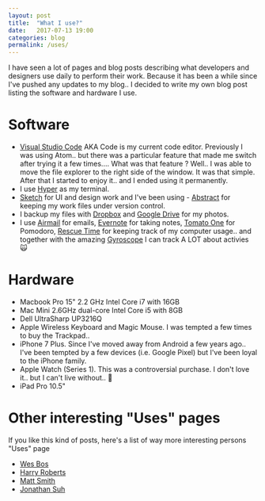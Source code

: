 ```yaml
---
layout: post
title:  "What I use?"
date:   2017-07-13 19:00
categories: blog
permalink: /uses/
---
```


I have seen a lot of pages and blog posts describing what developers and designers use daily to perform their work. Because it has been a while since I've pushed any updates to my blog.. I decided to write my own blog post listing the software and hardware I use.

# Software
- [Visual Studio Code](https://code.visualstudio.com/) AKA Code is my current code editor. Previously I was using Atom.. but there was a particular feature that made me switch after trying it a few times.... What was that feature ? Well.. I was able to move the file explorer to the right side of the window. It was that simple. After that I started to enjoy it.. and I ended using it permanently.
- I use [Hyper](https://github.com/zeit/hyper) as my terminal.
- [Sketch](https://www.sketchapp.com/) for UI and design work and I've been using - [Abstract](https://www.goabstract.com/) for keeping my work files under version control.
- I backup my files with [Dropbox](https://www.dropbox.com) and [Google Drive](https://drive.google.com) for my photos.
- I use [Airmail](http://airmailapp.com/) for emails, [Evernote](http://www.evernote.com) for taking notes, [Tomato One](https://itunes.apple.com/us/app/tomato-one-free-focus-timer/id907364780?mt=12) for Pomodoro, [Rescue Time](https://www.rescuetime.com) for keeping track of my computer usage.. and together with the amazing [Gyroscope](https://gyrosco.pe/) I can track A LOT about activies 🙀

# Hardware
- Macbook Pro 15" 2.2 GHz Intel Core i7 with 16GB
- Mac Mini 2.6GHz dual-core Intel Core i5 with 8GB
- Dell UltraSharp UP3216Q
- Apple Wireless Keyboard and Magic Mouse. I was tempted a few times to buy the Trackpad..
- iPhone 7 Plus. Since I've moved away from Android a few years ago.. I've been tempted by a few devices (i.e. Google Pixel) but I've been loyal to the iPhone family.
- Apple Watch (Series 1). This was a controversial purchase. I don't love it.. but I can't live without.. 🤔
- iPad Pro 10.5"

# Other interesting "Uses" pages
If you like this kind of posts, here's a list of way more interesting persons "Uses" page

- [Wes Bos](http://wesbos.com/uses)
- [Harry Roberts](https://csswizardry.com/uses/)
- [Matt Smith](http://mds.is/using-stuff/)
- [Jonathan Suh](https://jonsuh.com/uses/)
